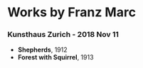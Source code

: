 # Works by Franz Marc
    
### Kunsthaus Zurich - 2018 Nov 11
- **Shepherds**, 1912
- **Forest with Squirrel**, 1913